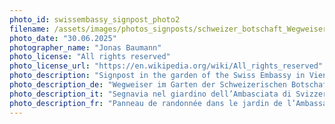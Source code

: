 ```yaml
---
photo_id: swissembassy_signpost_photo2
filename: /assets/images/photos_signposts/schweizer_botschaft_Wegweiser_1.jpg
photo_date: "30.06.2025"
photographer_name: "Jonas Baumann"
photo_license: "All rights reserved"
photo_license_url: "https://en.wikipedia.org/wiki/All_rights_reserved"
photo_description: "Signpost in the garden of the Swiss Embassy in Vienna."
photo_description_de: "Wegweiser im Garten der Schweizerischen Botschaft in Wien."
photo_description_it: "Segnavia nel giardino dell’Ambasciata di Svizzera a Vienna."
photo_description_fr: "Panneau de randonnée dans le jardin de l’Ambassade de Suisse à Vienne."
---
```

